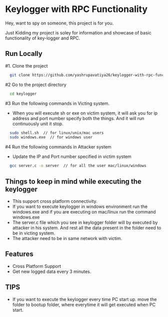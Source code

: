 
# Keylogger with RPC Functionality

Hey, want to spy on someone, this project is for you.

Just Kidding my project is soley for information and showcase of basic functionality of key-logger and RPC. 




## Run Locally

#1. Clone the project

```bash
  git clone https://github.com/yashrupavatiya26/keylogger-with-rpc-functionality.git
```

#2 Go to the project directory

```bash
  cd keylogger
```

#3 Run the following commands in Victing system.

- When you will execute sh or exe on victim system, it will ask you for ip address and port number specify both the things. And it will run continuously unit it stop.

```bash
  sudo shell.sh  // for linux/unix/mac users
  sudo windows.exe  // for windows user 
```

#4 Run the following commands in Attacker system
- Update the IP and Port number specified in victim system

```bash
  gcc server.c -o server  // for all the user mac/linux/windows
``` 



## Things to keep in mind while executing the keylogger

- This support cross platform connectivity.
- If you want to execute keylogger in windows environment run the windows.exe and if you are executing on mac/linux run the command windows.exe
- The server.c file which you see in keylogger folder will by executed by attacker in his system. And rest all the data present in the folder need to be in victing system.
- The attacker need to be in same network with victim.





## Features

- Cross Platform Support
- Get new logged data every 3 minutes.


## TIPS

- If you want to execute the keylogger every time PC start up. move the folder to bootup folder, where everytime it will get executed when PC start.



